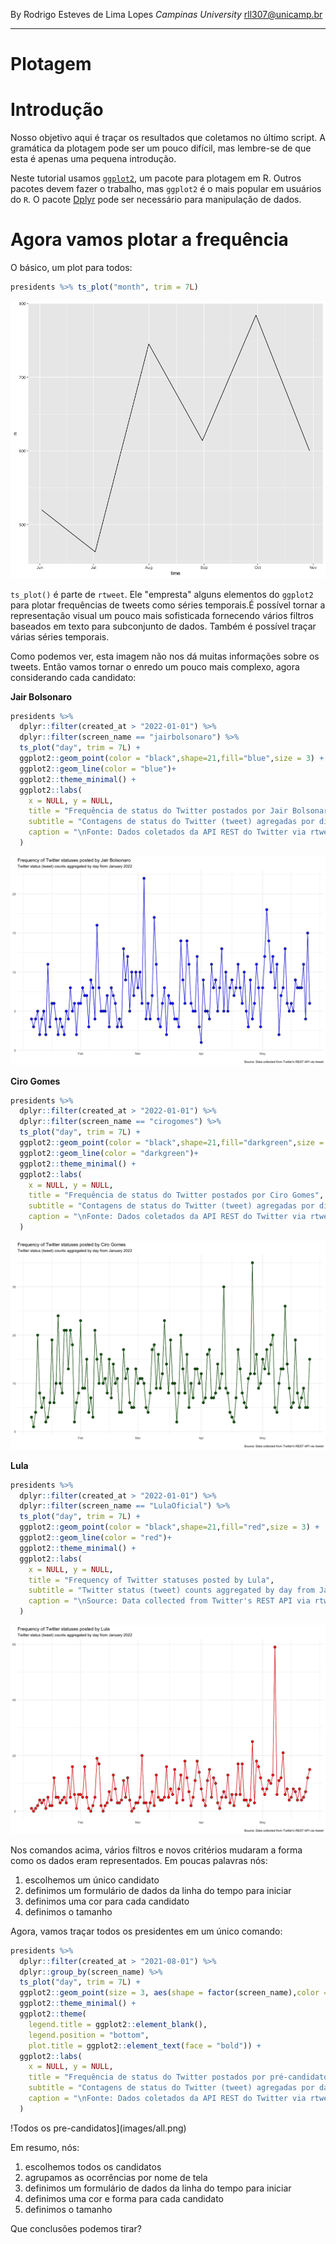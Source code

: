 By Rodrigo Esteves de Lima Lopes *Campinas University* [rll307\@unicamp.br](mailto:rll307@unicamp.br)

------------------------------------------------------------------------

# Plotagem

# Introdução

Nosso objetivo aqui é traçar os resultados que coletamos no último script. A gramática da plotagem pode ser um pouco difícil, mas lembre-se de que esta é apenas uma pequena introdução.

Neste tutorial usamos [`ggplot2`](https://ggplot2.tidyverse.org/index.html), um pacote para plotagem em R. Outros pacotes devem fazer o trabalho, mas `ggplot2` é o mais popular em usuários do `R`. O pacote [Dplyr](https://dplyr.tidyverse.org/) pode ser necessário para manipulação de dados.

# Agora vamos plotar a frequência

O básico, um plot para todos:

``` r
presidents %>% ts_plot("month", trim = 7L)
```

![Tweets de uma só vez](images/t01.png)

`ts_plot()` é parte de `rtweet`. Ele "empresta" alguns elementos do `ggplot2` para plotar frequências de tweets como séries temporais.É possível tornar a representação visual um pouco mais sofisticada fornecendo vários filtros baseados em texto para subconjunto de dados. Também é possível traçar várias séries temporais.

Como podemos ver, esta imagem não nos dá muitas informações sobre os tweets. Então vamos tornar o enredo um pouco mais complexo, agora considerando cada candidato:

**Jair Bolsonaro**

``` r
presidents %>%
  dplyr::filter(created_at > "2022-01-01") %>%
  dplyr::filter(screen_name == "jairbolsonaro") %>%
  ts_plot("day", trim = 7L) +
  ggplot2::geom_point(color = "black",shape=21,fill="blue",size = 3) +
  ggplot2::geom_line(color = "blue")+
  ggplot2::theme_minimal() +
  ggplot2::labs(
    x = NULL, y = NULL,
    title = "Frequência de status do Twitter postados por Jair Bolsonaro",
    subtitle = "Contagens de status do Twitter (tweet) agregadas por dia a partir de janeiro de 2022",
    caption = "\nFonte: Dados coletados da API REST do Twitter via rtweet"
  )
```

![Tweets de Bolsonaro](images/T2.png)

**Ciro Gomes**

``` r
presidents %>%
  dplyr::filter(created_at > "2022-01-01") %>%
  dplyr::filter(screen_name == "cirogomes") %>%
  ts_plot("day", trim = 7L) +
  ggplot2::geom_point(color = "black",shape=21,fill="darkgreen",size = 3) +
  ggplot2::geom_line(color = "darkgreen")+
  ggplot2::theme_minimal() +
  ggplot2::labs(
    x = NULL, y = NULL,
    title = "Frequência de status do Twitter postados por Ciro Gomes",
    subtitle = "Contagens de status do Twitter (tweet) agregadas por dia a partir de janeiro de 2022",
    caption = "\nFonte: Dados coletados da API REST do Twitter via rtweet"
  )
```

![Tweets de Ciro Gomes](images/t3.png)

**Lula**

``` r
presidents %>%
  dplyr::filter(created_at > "2022-01-01") %>%
  dplyr::filter(screen_name == "LulaOficial") %>%
  ts_plot("day", trim = 7L) +
  ggplot2::geom_point(color = "black",shape=21,fill="red",size = 3) +
  ggplot2::geom_line(color = "red")+
  ggplot2::theme_minimal() +
  ggplot2::labs(
    x = NULL, y = NULL,
    title = "Frequency of Twitter statuses posted by Lula",
    subtitle = "Twitter status (tweet) counts aggregated by day from January 2022",
    caption = "\nSource: Data collected from Twitter's REST API via rtweet"
  )
```

![Tweets de Lula](images/t4.png)

Nos comandos acima, vários filtros e novos critérios mudaram a forma como os dados eram representados. Em poucas palavras nós:

1. escolhemos um único candidato
2. definimos um formulário de dados da linha do tempo para iniciar
3. definimos uma cor para cada candidato
4. definimos o tamanho


Agora, vamos traçar todos os presidentes em um único comando:

``` r
presidents %>%
  dplyr::filter(created_at > "2021-08-01") %>%
  dplyr::group_by(screen_name) %>%
  ts_plot("day", trim = 7L) +
  ggplot2::geom_point(size = 3, aes(shape = factor(screen_name),color = factor(screen_name))) +
  ggplot2::theme_minimal() +
  ggplot2::theme(
    legend.title = ggplot2::element_blank(),
    legend.position = "bottom",
    plot.title = ggplot2::element_text(face = "bold")) +
  ggplot2::labs(
    x = NULL, y = NULL,
    title = "Frequência de status do Twitter postados por pré-candidatos à presidência do Brasil",
    subtitle = "Contagens de status do Twitter (tweet) agregadas por data",
    caption = "\nFonte: Dados coletados da API REST do Twitter via rtweet"
  )
```

!Todos os pre-candidatos](images/all.png)

Em resumo, nós:

1. escolhemos todos os candidatos
2. agrupamos as ocorrências por nome de tela
3. definimos um formulário de dados da linha do tempo para iniciar
4. definimos uma cor e forma para cada candidato
5. definimos o tamanho

Que conclusões podemos tirar?
